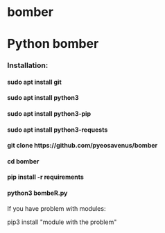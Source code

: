 # bomber
<h1>Python bomber</h1>
<h3>Installation:</h3>

<h4>sudo apt install git</h4>
<h4>sudo apt install python3</h4>
<h4>sudo apt install python3-pip</h4>
<h4>sudo apt install python3-requests</h4>
<h4>git clone https://github.com/pyeosavenus/bomber</h4>
<h4>cd bomber</h4>
<h4>pip install -r requirements</h4>
<h4>python3 bombeR.py</h4>
<p></p>
<p>If you have problem with modules:</p>
<p> pip3 install "module with the problem" </p>
